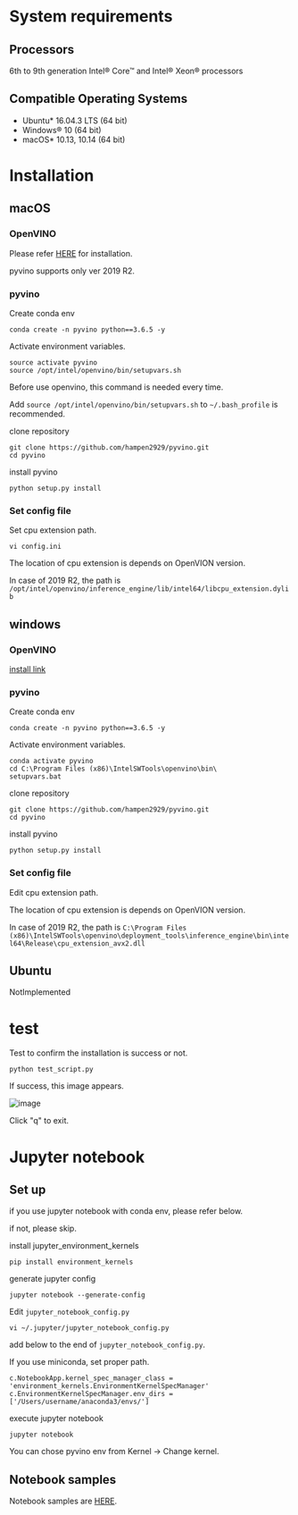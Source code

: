 # System requirements

## Processors
6th to 9th generation Intel® Core™ and Intel® Xeon® processors

## Compatible Operating Systems
- Ubuntu* 16.04.3 LTS (64 bit)
- Windows® 10 (64 bit)
- macOS* 10.13, 10.14 (64 bit)

# Installation

## macOS
### OpenVINO

Please refer [HERE](https://docs.openvinotoolkit.org/latest/_docs_install_guides_installing_openvino_macos.html) for installation.

pyvino supports only ver 2019 R2.

### pyvino

Create conda env
```buildoutcfg
conda create -n pyvino python==3.6.5 -y
```

Activate environment variables.

```buildoutcfg
source activate pyvino
source /opt/intel/openvino/bin/setupvars.sh
```

Before use openvino, this command is needed every time.

Add `source /opt/intel/openvino/bin/setupvars.sh` to `~/.bash_profile` is recommended.

clone repository
```buildoutcfg
git clone https://github.com/hampen2929/pyvino.git
cd pyvino
``` 

install pyvino
```buildoutcfg
python setup.py install
```

### Set config file
Set cpu extension path.
```buildoutcfg
vi config.ini
```
The location of cpu extension is depends on OpenVION version.

In case of 2019 R2, the path is `/opt/intel/openvino/inference_engine/lib/intel64/libcpu_extension.dylib`

## windows
### OpenVINO
[install link](https://docs.openvinotoolkit.org/latest/_docs_install_guides_installing_openvino_windows.html)

### pyvino

Create conda env
```buildoutcfg
conda create -n pyvino python==3.6.5 -y
```

Activate environment variables. 
```buildoutcfg
conda activate pyvino
cd C:\Program Files (x86)\IntelSWTools\openvino\bin\
setupvars.bat
```

clone repository
```buildoutcfg
git clone https://github.com/hampen2929/pyvino.git
cd pyvino
``` 

install pyvino
```buildoutcfg
python setup.py install
```

### Set config file
Edit cpu extension path.

The location of cpu extension is depends on OpenVION version.

In case of 2019 R2, the path is `C:\Program Files (x86)\IntelSWTools\openvino\deployment_tools\inference_engine\bin\intel64\Release\cpu_extension_avx2.dll`


## Ubuntu
NotImplemented


# test
Test to confirm the installation is success or not.
```buildoutcfg
python test_script.py
```
If success, this image appears.

![image](https://user-images.githubusercontent.com/34574033/63309083-657c4400-c330-11e9-8b72-754ab8ba9cce.png)

Click "q" to exit.


# Jupyter notebook
## Set up
if you use jupyter notebook with conda env, please refer below.

if not, please skip.

install jupyter_environment_kernels
```buildoutcfg
pip install environment_kernels
```

generate jupyter config
```buildoutcfg
jupyter notebook --generate-config
```

Edit `jupyter_notebook_config.py`
```buildoutcfg
vi ~/.jupyter/jupyter_notebook_config.py
``` 
add below to the end of `jupyter_notebook_config.py`.

If you use miniconda, set proper path. 
```buildoutcfg
c.NotebookApp.kernel_spec_manager_class = 'environment_kernels.EnvironmentKernelSpecManager'
c.EnvironmentKernelSpecManager.env_dirs = ['/Users/username/anaconda3/envs/']
```

execute jupyter notebook
```buildoutcfg
jupyter notebook
```
You can chose pyvino env from Kernel -> Change kernel.

## Notebook samples
Notebook samples are [HERE](https://github.com/hampen2929/pyvino/blob/master/notebook/).
